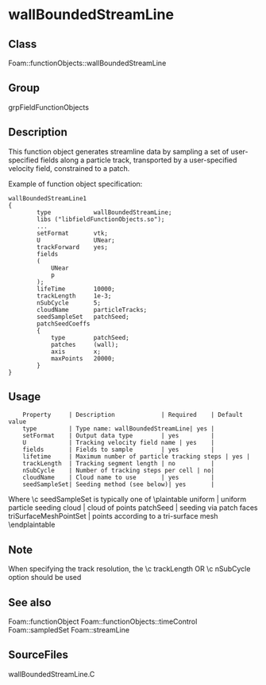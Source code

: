 # wallBoundedStreamLine 
## Class
Foam::functionObjects::wallBoundedStreamLine

## Group
grpFieldFunctionObjects

## Description
This function object generates streamline data by sampling a set of
user-specified fields along a particle track, transported by a
user-specified velocity field, constrained to a patch.

Example of function object specification:
```
wallBoundedStreamLine1
{
        type            wallBoundedStreamLine;
        libs ("libfieldFunctionObjects.so");
        ...
        setFormat       vtk;
        U               UNear;
        trackForward    yes;
        fields
        (
            UNear
            p
        );
        lifeTime        10000;
        trackLength     1e-3;
        nSubCycle       5;
        cloudName       particleTracks;
        seedSampleSet   patchSeed;
        patchSeedCoeffs
        {
            type        patchSeed;
            patches     (wall);
            axis        x;
            maxPoints   20000;
        }
}
```

## Usage

        Property     | Description             | Required    | Default value
        type         | Type name: wallBoundedStreamLine| yes |
        setFormat    | Output data type        | yes         |
        U            | Tracking velocity field name | yes    |
        fields       | Fields to sample        | yes         |
        lifetime     | Maximum number of particle tracking steps | yes |
        trackLength  | Tracking segment length | no          |
        nSubCycle    | Number of tracking steps per cell | no|
        cloudName    | Cloud name to use       | yes         |
        seedSampleSet| Seeding method (see below)| yes       |


Where \c seedSampleSet is typically one of
\plaintable
        uniform | uniform particle seeding
        cloud   | cloud of points
        patchSeed | seeding via patch faces
        triSurfaceMeshPointSet | points according to a tri-surface mesh
\endplaintable

## Note
When specifying the track resolution, the \c trackLength OR \c nSubCycle
option should be used

## See also
Foam::functionObject
Foam::functionObjects::timeControl
Foam::sampledSet
Foam::streamLine

## SourceFiles
wallBoundedStreamLine.C

